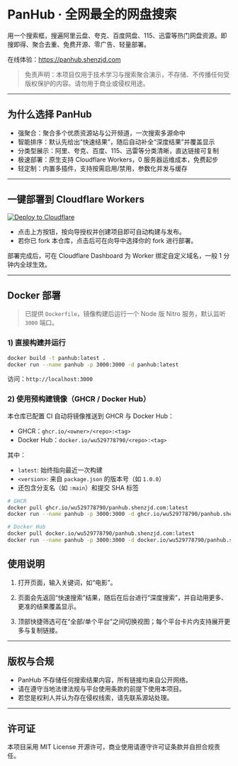 # PanHub · 全网最全的网盘搜索

用一个搜索框，搜遍阿里云盘、夸克、百度网盘、115、迅雷等热门网盘资源。即搜即得、聚合去重、免费开源、零广告、轻量部署。

在线体验：<https://panhub.shenzjd.com>

> 免责声明：本项目仅用于技术学习与搜索聚合演示，不存储、不传播任何受版权保护的内容。请勿用于商业或侵权用途。

---

## 为什么选择 PanHub

- 强聚合：聚合多个优质资源站与公开频道，一次搜索多源命中
- 智能排序：默认先给出“快速结果”，随后自动补全“深度结果”并覆盖显示
- 分类型展示：阿里、夸克、百度、115、迅雷等分类清晰，直达链接可复制
- 极速部署：原生支持 Cloudflare Workers，0 服务器运维成本，免费起步
- 轻定制：内置多插件，支持按需启用/禁用，参数化并发与缓存

---

## 一键部署到 Cloudflare Workers

[![Deploy to Cloudflare](https://deploy.workers.cloudflare.com/button)](https://deploy.workers.cloudflare.com/?url=https://github.com/shenzjd/panhub.shenzjd.com)

- 点击上方按钮，按向导授权并创建项目即可自动构建与发布。
- 若你已 fork 本仓库，点击后可在向导中选择你的 fork 进行部署。

部署完成后，可在 Cloudflare Dashboard 为 Worker 绑定自定义域名，一般 1 分钟内全球生效。

---

## Docker 部署

> 已提供 `Dockerfile`，镜像构建后运行一个 Node 版 Nitro 服务，默认监听 `3000` 端口。

### 1) 直接构建并运行

```bash
docker build -t panhub:latest .
docker run --name panhub -p 3000:3000 -d panhub:latest
```

访问：`http://localhost:3000`

### 2) 使用预构建镜像（GHCR / Docker Hub）

本仓库已配置 CI 自动将镜像推送到 GHCR 与 Docker Hub：

- GHCR：`ghcr.io/<owner>/<repo>:<tag>`
- Docker Hub：`docker.io/wu529778790/<repo>:<tag>`

其中：

- `latest`: 始终指向最近一次构建
- `<version>`: 来自 `package.json` 的版本号（如 `1.0.0`）
- 还包含分支名（如 `:main`）和提交 SHA 标签

```bash
# GHCR
docker pull ghcr.io/wu529778790/panhub.shenzjd.com:latest
docker run --name panhub -p 3000:3000 -d ghcr.io/wu529778790/panhub.shenzjd.com:latest

# Docker Hub
docker pull docker.io/wu529778790/panhub.shenzjd.com:latest
docker run --name panhub -p 3000:3000 -d docker.io/wu529778790/panhub.shenzjd.com:latest
```

## 使用说明

1) 打开页面，输入关键词，如“电影”。

2) 页面会先返回“快速搜索”结果，随后在后台进行“深度搜索”，并自动用更多、更准的结果覆盖显示。

3) 顶部快捷筛选可在“全部/单个平台”之间切换视图；每个平台卡片内支持展开更多与复制链接。

---

## 版权与合规

- PanHub 不存储任何搜索结果内容，所有链接均来自公开网络。
- 请在遵守当地法律法规与平台使用条款的前提下使用本项目。
- 若您是权利人并认为存在侵权线索，请先联系源站处理。

---

## 许可证

本项目采用 MIT License 开源许可，商业使用请遵守许可证条款并自担合规责任。
